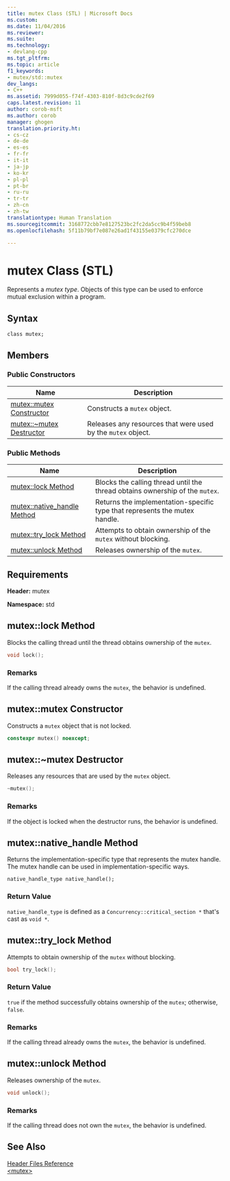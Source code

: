 ```yaml
---
title: mutex Class (STL) | Microsoft Docs
ms.custom: 
ms.date: 11/04/2016
ms.reviewer: 
ms.suite: 
ms.technology:
- devlang-cpp
ms.tgt_pltfrm: 
ms.topic: article
f1_keywords:
- mutex/std::mutex
dev_langs:
- C++
ms.assetid: 7999d055-f74f-4303-810f-8d3c9cde2f69
caps.latest.revision: 11
author: corob-msft
ms.author: corob
manager: ghogen
translation.priority.ht:
- cs-cz
- de-de
- es-es
- fr-fr
- it-it
- ja-jp
- ko-kr
- pl-pl
- pt-br
- ru-ru
- tr-tr
- zh-cn
- zh-tw
translationtype: Human Translation
ms.sourcegitcommit: 3168772cbb7e8127523bc2fc2da5cc9b4f59beb8
ms.openlocfilehash: 5f11b79bf7e087e26ad1f43155e0379cfc270dce

---
```

# mutex Class (STL)
Represents a *mutex type*. Objects of this type can be used to enforce mutual exclusion within a program.  
  
## Syntax  
  
```
class mutex;
```  
  
## Members  
  
### Public Constructors  
  
|Name|Description|  
|----------|-----------------|  
|[mutex::mutex Constructor](#mutex__mutex_constructor)|Constructs a `mutex` object.|  
|[mutex::~mutex Destructor](#mutex___dtormutex_destructor)|Releases any resources that were used by the `mutex` object.|  
  
### Public Methods  
  
|Name|Description|  
|----------|-----------------|  
|[mutex::lock Method](#mutex__lock_method)|Blocks the calling thread until the thread obtains ownership of the `mutex`.|  
|[mutex::native_handle Method](#mutex__native_handle_method)|Returns the implementation-specific type that represents the mutex handle.|  
|[mutex::try_lock Method](#mutex__try_lock_method)|Attempts to obtain ownership of the `mutex` without blocking.|  
|[mutex::unlock Method](#mutex__unlock_method)|Releases ownership of the `mutex`.|  
  
## Requirements  
 **Header:** mutex  
  
 **Namespace:** std  
  
##  <a name="mutex__lock_method"></a>  mutex::lock Method  
 Blocks the calling thread until the thread obtains ownership of the `mutex`.  
  
```cpp
void lock();
```  
  
### Remarks  
 If the calling thread already owns the `mutex`, the behavior is undefined.  
  
##  <a name="mutex__mutex_constructor"></a>  mutex::mutex Constructor  
 Constructs a `mutex` object that is not locked.  
  
```cpp
constexpr mutex() noexcept;
```  
  
##  <a name="mutex___dtormutex_destructor"></a>  mutex::~mutex Destructor  
 Releases any resources that are used by the `mutex` object.  
  
```cpp
~mutex();
```  
  
### Remarks  
 If the object is locked when the destructor runs, the behavior is undefined.  
  
##  <a name="mutex__native_handle_method"></a>  mutex::native_handle Method  
 Returns the implementation-specific type that represents the mutex handle. The mutex handle can be used in implementation-specific ways.  
  
```
native_handle_type native_handle();
```  
  
### Return Value  
 `native_handle_type` is defined as a `Concurrency::critical_section *` that's cast as `void *`.  
  
##  <a name="mutex__try_lock_method"></a>  mutex::try_lock Method  
 Attempts to obtain ownership of the `mutex` without blocking.  
  
```cpp
bool try_lock();
```  
  
### Return Value  
 `true` if the method successfully obtains ownership of the `mutex`; otherwise, `false`.  
  
### Remarks  
 If the calling thread already owns the `mutex`, the behavior is undefined.  
  
##  <a name="mutex__unlock_method"></a>  mutex::unlock Method  
 Releases ownership of the `mutex`.  
  
```cpp
void unlock();
```  
  
### Remarks  
 If the calling thread does not own the `mutex`, the behavior is undefined.  
  
## See Also  
 [Header Files Reference](../standard-library/cpp-standard-library-header-files.md)   
 [\<mutex>](../standard-library/mutex.md)






<!--HONumber=Jan17_HO2-->


